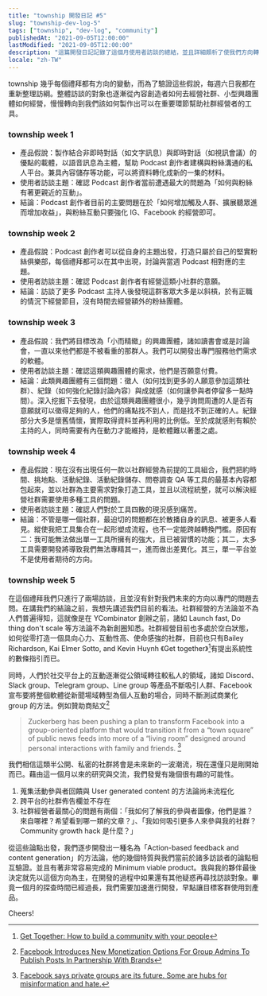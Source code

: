```yaml
---
title: "township 開發日記 #5"
slug: "township-dev-log-5"
tags: ["township", "dev-log", "community"]
publishedAt: "2021-09-05T12:00:00"
lastModified: "2021-09-05T12:00:00"
description: "這篇開發日記記錄了這個月使用者訪談的總結，並且詳細頗析了使我們方向轉折的各個因素，希望讀者能從這篇文章窺看新創的痛苦與甜蜜。"
locale: "zh-TW"
---
```


township 幾乎每個禮拜都有方向的變動，而為了驗證這些假說，每週六日我都在重新整理訪綱。整體訪談的對象也逐漸從內容創造者如何去經營社群、小型興趣團體如何經營，慢慢轉向到我們該如何製作出可以在重要環節幫助社群經營者的工具。

### township week 1
- 產品假說：製作結合非即時對話（如文字訊息）與即時對話（如視訊會議）的優點的載體，以語音訊息為主體，幫助 Podcast 創作者建構與粉絲溝通的私人平台。兼具內容儲存等功能，可以將資料轉化成新的一集的材料。
- 使用者訪談主題：確認 Podcast 創作者當前遭遇最大的問題為「如何與粉絲有著更親近的互動」。
- 結論：Podcast 創作者目前的主要問題在於「如何增加觸及人群、擴展聽眾進而增加收益」，與粉絲互動只要強化 IG、Facebook 的經營即可。

### township week 2
- 產品假說：Podcast 創作者可以從自身的主題出發，打造只屬於自己的堅實粉絲俱樂部，每個禮拜都可以在其中出現，討論與當週 Podcast 相對應的主題。
- 使用者訪談主題：確認 Podcast 創作者有經營這類小社群的意願。
- 結論：訪談了更多 Podcast 主持人後發現這群客眾大多是以斜槓，於有正職的情況下經營節目，沒有時間去經營額外的粉絲團體。

### township week 3
- 產品假說：我們將目標改為「小而精緻」的興趣團體，諸如讀書會或是討論會，一直以來他們都是不被看重的那群人。我們可以開發出專門服務他們需求的軟體。
- 使用者訪談主題：確認這類興趣團體的需求，他們是否願意付費。
- 結論：此類興趣團體有三個問題：徵人（如何找到更多的人願意參加這類社群）、紀錄（如何強化紀錄討論內容）與成就感（如何讓參與者停留多一點時間）。深入挖掘下去發現，由於這類興趣團體很小，幾乎詢問周遭的人是否有意願就可以徵得足夠的人，他們的痛點找不到人，而是找不到正確的人。紀錄部分大多是懷舊情懷，實際取得資料並再利用的比例低。至於成就感則有賴於主持的人，同時需要有內在動力才能維持，是軟體難以著墨之處。

### township week 4
- 產品假說：現在沒有出現任何一款以社群經營為前提的工具組合，我們把約時間、挑地點、活動紀錄、活動紀錄儲存、問卷調查 QA 等工具的最基本內容都包起來，並以社群為主要需求對象打造工具，並且以流程統整，就可以解決經營社群需要使用多種工具的問題。
- 使用者訪談主題：確認人們對於工具四散的現況感到痛苦。
- 結論：不管是哪一個社群，最迫切的問題都在於散播自身的訊息、被更多人看見。縱使我把工具集合在一起形塑成流程，也不一定能跨越轉換門檻。原因有二：我可能無法做出單一工具所擁有的強大，且已被習慣的功能；其二，太多工具需要開發將導致我們無法專精其一，進而做出差異化。其三，單一平台並不是使用者期待的方向。

### township week 5

在這個禮拜我們只進行了兩場訪談，且並沒有針對我們未來的方向以專門的問題去問。在講我們的結論之前，我想先講述我們目前的看法。社群經營的方法論並不為人們普遍得知，這就像是在 YCombinator 創辦之前，諸如 Launch fast, Do thing don't scale 等方法論不為新創圈知悉。社群經營目前也多處於空白狀態，如何從零打造一個具向心力、互動性高、使命感強的社群，目前也只有Bailey Richardson, Kai Elmer Sotto, and Kevin Huynh 《Get together》[^1]有提出系統性的數條指引而已。

同時，人們於社交平台上的互動逐漸從公領域轉往較私人的領域，諸如 Discord、Slack group、Telegram group、Line group 等產品不斷吸引人群、Facebook 宣布要將整個軟體從新聞場域轉型為個人互動的場合，同時不斷測試商業化 group 的方法。例如贊助商貼文[^2]

> Zuckerberg has been pushing a plan to transform Facebook into a group-oriented platform that would transition it from a “town square” of public news feeds into more of a “living room” designed around personal interactions with family and friends. [^3]

我們相信這類半公開、私密的社群將會是未來新的一波潮流，現在還僅只是剛開始而已。藉由這一個月以來的研究與交流，我們發覺有幾個很有趣的可能性。

1. 蒐集活動參與者回饋與 User generated content 的方法論尚未流程化
2. 跨平台的社群佈告欄並不存在
3. 社群經營者最關心的問題有兩個：「我如何了解我的參與者圖像，他們是誰？來自哪裡？希望看到哪一類的文章？」、「我如何吸引更多人來參與我的社群？Community growth hack 是什麼？」

從這些論點出發，我們逐步開發出一種名為「Action-based feedback and content generation」的方法論，他的幾個特質與我們當前於諸多訪談者的論點相互驗證。並且有著非常容易完成的 Minimum viable product。我與我的夥伴最後決定就先以這個方向為主，在開發的過程中如果還有其他疑惑再尋找訪談對象。畢竟一個月的探查時間已經過長，我們需要加速進行開發，早點讓目標客群使用到產品。

Cheers!

[^1]: [Get Together: How to build a community with your people](https://www.amazon.com/Get-Together-build-community-people/dp/1732265194)
[^2]: [Facebook Introduces New Monetization Options For Group Admins To Publish Posts In Partnership With Brands](https://www.digitalinformationworld.com/2020/08/facebook-introduces-new-monetization-options-for-group-admins-to-publish-posts-in-partnership-with-brands.html#)
[^3]: [Facebook says private groups are its future. Some are hubs for misinformation and hate.](https://www.washingtonpost.com/technology/2019/07/05/facebook-says-private-groups-are-its-future-some-are-hubs-misinformation-hate/)